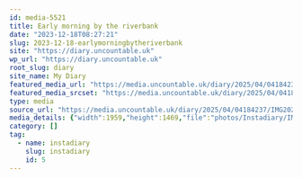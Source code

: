 ```yaml
---
id: media-5521
title: Early morning by the riverbank
date: "2023-12-18T08:27:21"
slug: 2023-12-18-earlymorningbytheriverbank
site: "https://diary.uncountable.uk"
wp_url: "https://diary.uncountable.uk"
root_slug: diary
site_name: My Diary
featured_media_url: "https://media.uncountable.uk/diary/2025/04/04184237/IMG20231218082721.webp"
featured_media_srcset: "https://media.uncountable.uk/diary/2025/04/04184237/IMG20231218082721-300x225.webp 300w, https://media.uncountable.uk/diary/2025/04/04184237/IMG20231218082721-1024x768.webp 1024w, https://media.uncountable.uk/diary/2025/04/04184237/IMG20231218082721-150x150.webp 150w, https://media.uncountable.uk/diary/2025/04/04184237/IMG20231218082721-640x480.webp 640w, https://media.uncountable.uk/diary/2025/04/04184237/IMG20231218082721.webp 1959w"
type: media
source_url: "https://media.uncountable.uk/diary/2025/04/04184237/IMG20231218082721.webp"
media_details: {"width":1959,"height":1469,"file":"photos/Instadiary/IMG20231218082721.webp","filesize":193914,"sizes":{"medium":{"file":"IMG20231218082721-300x225.webp","width":300,"height":225,"filesize":21724,"mime_type":"image/webp","source_url":"https://media.uncountable.uk/diary/2025/04/04184237/IMG20231218082721-300x225.webp"},"large":{"file":"IMG20231218082721-1024x768.webp","width":1024,"height":768,"filesize":190380,"mime_type":"image/webp","source_url":"https://media.uncountable.uk/diary/2025/04/04184237/IMG20231218082721-1024x768.webp"},"thumbnail":{"file":"IMG20231218082721-150x150.webp","width":150,"height":150,"filesize":7236,"mime_type":"image/webp","source_url":"https://media.uncountable.uk/diary/2025/04/04184237/IMG20231218082721-150x150.webp"},"mobwidth":{"file":"IMG20231218082721-640x480.webp","width":640,"height":480,"filesize":89268,"mime_type":"image/webp","source_url":"https://media.uncountable.uk/diary/2025/04/04184237/IMG20231218082721-640x480.webp"},"full":{"file":"IMG20231218082721.webp","width":1959,"height":1469,"mime_type":"image/webp","source_url":"https://media.uncountable.uk/diary/2025/04/04184237/IMG20231218082721.webp"}},"image_meta":{"aperture":"0","credit":"","camera":"","caption":"","created_timestamp":"0","copyright":"","focal_length":"0","iso":"0","shutter_speed":"0","title":"","orientation":"0","keywords":[]}}
category: []
tag:
  - name: instadiary
    slug: instadiary
    id: 5
---
```


